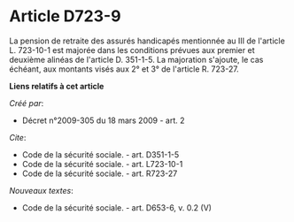 # Article D723-9

La pension de retraite des assurés handicapés mentionnée au III de l'article L. 723-10-1 est majorée dans les conditions
prévues aux premier et deuxième alinéas de l'article D. 351-1-5. La majoration s'ajoute, le cas échéant, aux montants visés
aux 2° et 3° de l'article R. 723-27.

**Liens relatifs à cet article**

_Créé par_:

  - Décret n°2009-305 du 18 mars 2009 - art. 2

_Cite_:

  - Code de la sécurité sociale. - art. D351-1-5
  - Code de la sécurité sociale. - art. L723-10-1
  - Code de la sécurité sociale. - art. R723-27

_Nouveaux textes_:

  - Code de la sécurité sociale. - art. D653-6, v. 0.2 (V)
